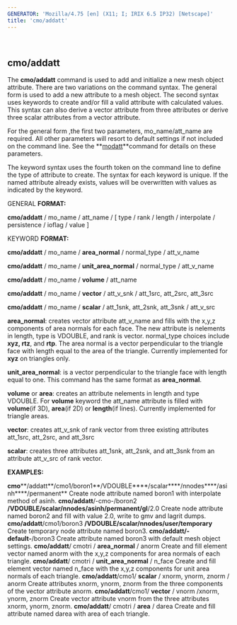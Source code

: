```yaml
---
GENERATOR: 'Mozilla/4.75 [en] (X11; I; IRIX 6.5 IP32) [Netscape]'
title: 'cmo/addatt'
---
```


 

cmo/addatt
----------

 The **cmo/addatt** command is used to add and initialize a new mesh
 object attribute. There are two variations on the command syntax. The
 general form is used to add a new attribute to a mesh object. The
 second syntax uses keywords to create and/or fill a valid attribute
 with calculated values. This syntax can also derive a vector attribute
 from three attributes or derive three scalar attributes from a vector
 attribute.

 

 For the general form ,the first two parameters, mo\_name/att\_name are
 required. All other parameters will resort to default settings if not
 included on the command line. See the
 **[modatt](cmo_modatt.md)**command for details on these parameters.

 

 The keyword syntax uses the fourth token on the command line to define
 the type of attribute to create. The syntax for each keyword is
 unique. If the named attribute already exists, values will be
 overwritten with values as indicated by the keyword.

 

 

 GENERAL **FORMAT:**

  **cmo/addatt** / mo\_name / att\_name / [ type / rank / length /
  interpolate / persistence / ioflag / value ]

 

 KEYWORD **FORMAT:**

  **cmo/addatt** / mo\_name / **area\_normal** / normal\_type /
  att\_v\_name

  **cmo/addatt** / mo\_name / **unit\_area\_normal** / normal\_type /
  att\_v\_name

  **cmo/addatt** / mo\_name / **volume** / att\_name

  **cmo/addatt** / mo\_name / **vector** / att\_v\_snk / att\_1src,
  att\_2src, att\_3src

  **cmo/addatt** / mo\_name / **scalar** / att\_1snk, att\_2snk,
  att\_3snk / att\_v\_src

 


  **area\_normal**: creates vector attribute att\_v\_name and fills
  with the x,y,z components of area normals for each face. The new
  attribute is nelements in length, type is VDOUBLE, and rank is
  vector. normal\_type choices include **xyz, rtz**, and **rtp**. The
  area normal is a vector perpendicular to the triangle face with
  length equal to the area of the triangle. Currently implemented for
  **xyz** on triangles only.

  

  **unit\_area\_normal**: is a vector perpendicular to the triangle
  face with length equal to one. This command has the same format as
  **area\_normal**.

  

  **volume** or **area**: creates an attribute nelements in length and
  type VDOUBLE. For **volume** keyword the att\_name attribute is
  filled with **volume**(if 3D), **area**(if 2D) or **length**(if
  lines). Currently implemented for triangle areas.

  

  **vector**: creates att\_v\_snk of rank vector from three existing
  attributes att\_1src, att\_2src, and att\_3src

  

  **scalar**: creates three attributes att\_1snk, att\_2snk, and
  att\_3snk from an attribute att\_v\_src of rank vector.

  


 

 

 **EXAMPLES:**


  **cmo****/addatt**/cmo1/boron1**/VDOUBLE****/scalar****/nnodes****/asinh****/permanent**
  Create node attribute named boron1 with interpolate method of asinh.
  **cmo/addatt**/-cmo-/boron2
  **/VDOUBLE/scalar/nnodes/asinh/permanent/gl**/2.0
  Create node attribute named boron2 and fill with value 2.0, write to
  gmv and lagrit dumps.
  **cmo/addatt**/cmo1/boron3 **/VDOUBLE/scalar/nnodes/user/temporary**
  Create temporary node attribute named boron3.
  **cmo/addatt/-default-**/boron3
  Create attribute named boron3 with default mesh object settings.
  **cmo/addatt**/ cmotri / **area\_normal** / anorm
  Create and fill element vector named anorm with the x,y,z components
  for area normals of each triangle.
  **cmo/addatt**/ cmotri / **unit\_area\_normal** / n\_face
  Create and fill element vector named n\_face with the x,y,z
  components for unit area normals of each triangle.
  **cmo/addatt**/cmo1/ **scalar** / xnorm, ynorm, znorm / anorm
  Create attributes xnorm, ynorm, znorm from the three components of
  the vector attribute anorm.
  **cmo/addatt**/cmo1/ **vector** / vnorm /xnorm, ynorm, znorm
  Create vector attribute vnorm from the three attributes xnorm,
  ynorm, znorm.
  **cmo/addatt**/ cmotri / **area** / darea
  Create and fill attribute named darea with area of each triangle.
